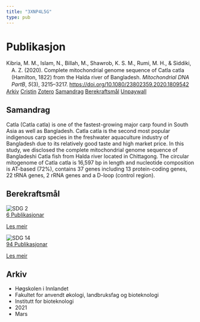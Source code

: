 ```yaml
---
title: "3XNP4L5G"
type: pub
---
```

<h1>Publikasjon</h1>
<article id="csl-bib-container-3XNP4L5G" class="csl-bib-container">
  <div class="csl-bib-body" style="line-height: 1.35; padding-left: 1em; text-indent:-1em;">
  <div class="csl-entry">Kibria, M. M., Islam, N., Billah, M., Shawrob, K. S. M., Rumi, M. H., &amp; Siddiki, A. Z. (2020). Complete mitochondrial genome sequence of Catla catla (Hamilton, 1822) from the Halda river of Bangladesh. <i>Mitochondrial DNA PartB</i>, <i>5</i>(3), 3215&#x2013;3217. <a href="https://doi.org/10.1080/23802359.2020.1809542">https://doi.org/10.1080/23802359.2020.1809542</a></div>
</div>
  <div class="csl-bib-buttons">
    <a href="#taxonomy-article-3XNP4L5G" class="csl-bib-button">Arkiv</a>
    <a href="https://app.cristin.no/results/show.jsf?id=1899300" alt="Cristin URL" class="csl-bib-button">Cristin</a>
    <a href="http://zotero.org/groups/5402882/items/3XNP4L5G" alt="Zotero URL" class="csl-bib-button">Zotero</a>
    <a href="#abstract-article-3XNP4L5G" class="csl-bib-button">Samandrag</a>
    <a href="#sdg-article-3XNP4L5G" class="csl-bib-button">Berekraftsmål</a>
    <a href="https://www.tandfonline.com/doi/pdf/10.1080/23802359.2020.1809542?needAccess=true" class="csl-bib-button">Unpaywall</a>
  </div>
  <div id="csl-bib-meta-container-3XNP4L5G"></div>
</article>
<div id="csl-bib-meta-3XNP4L5G" class="csl-bib-meta">
  <article id="abstract-article-3XNP4L5G" class="abstract-article">
    <h1>Samandrag</h1>
    Catla (Catla catla) is one of the fastest-growing major carp found in South Asia as well as Bangladesh. Catla catla is the second most popular indigenous carp species in the freshwater aquaculture industry of Bangladesh due to its relatively good taste and high market price. In this study, we disclosed the complete mitochondrial genome sequence of Bangladeshi Catla fish from Halda river located in Chittagong. The circular mitogenome of Catla catla is 16,597 bp in length and nucleotide composition is AT-based (72%), contains 37 genes including 13 protein-coding genes, 22 tRNA genes, 2 rRNA genes and a D-loop (control region).
  </article>
  <article id="sdg-article-3XNP4L5G" class="sdg-article">
    <h1>Berekraftsmål</h1>
    <div class="sdg-container"><div id="sdg2" class="sdg"> <img src="{{< params subfolder >}}images/sdg/sdg02_no.png" class="image" alt="SDG 2"> <div class="sdg-overlay"> <a href="{{< params subfolder >}}no/archive/?sdg=2#archive" class="sdg-publication-count"><span>6</span> Publikasjonar</a> <p><a href="NA" class="sdg-read-more">Les meir</a></p> </div> </div> <div id="sdg14" class="sdg"> <img src="{{< params subfolder >}}images/sdg/sdg14_no.png" class="image" alt="SDG 14"> <div class="sdg-overlay"> <a href="{{< params subfolder >}}no/archive/?sdg=14#archive" class="sdg-publication-count"><span>94</span> Publikasjonar</a> <p><a href="NA" class="sdg-read-more">Les meir</a></p> </div> </div></div>
  </article>
  <article id="taxonomy-article-3XNP4L5G" class="taxonomy-article">
    <h1>Arkiv</h1>
    <ul>
      <li>Høgskolen i Innlandet</li>
      <li>Fakultet for anvendt økologi, landbruksfag og bioteknologi</li>
      <li>Institutt for bioteknologi</li>
      <li>2021</li>
      <li>Mars</li>
    </ul>
  </article>
</div>

